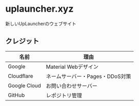 # uplauncher.xyz
新しいUpLauncherのウェブサイト
## クレジット
| 名前 | 理由 |
| ---- | ---- |
| Google | Material Webデザイン |
| Cloudflare | ネームサーバー・Pages・DDoS対策 |
| Google Cloud | お問い合わせサーバー |
| GitHub | レポジトリ管理 |
